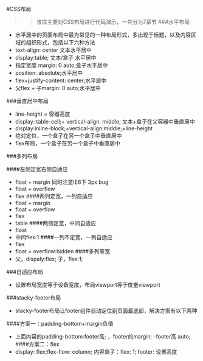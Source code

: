 #CSS布局
>>该库主要对CSS布局进行代码演示，一共分为7章节
###水平布局

- 水平居中的页面布局中最为常见的一种布局形式，多出现于标题，以及内容区域的组织形式，包括以下六种方法
- text-align: center 文本水平居中
- display:table; 文本/盒子 水平居中
- 指定宽度  margin: 0 auto;盒子水平居中
- position: absolute;水平居中
- flex+justify-content: center;水平居中
- 父flex + 子margin: 0 auto;水平居中

###垂直居中布局

- line-height = 容器高度
- display: table-cell;+ vertical-align: middle; 文本+盒子在父容器中垂直居中
- display:inline-block;+vertical-align:middle;+line-height
-  绝对定位，一个盒子在另一个盒子中垂直居中
- flex布局，一个盒子在另一个盒子中垂直居中

###多列布局

####左侧定宽右侧自适应
- float + margin 同时注意IE6下 3px bug
- float + overflow 
- flex
####两列定宽，一列自适应
- float + margin 
- float + overflow 
- flex
- table
####两侧定宽，中间自适应
- float
- 中间flex:1
####一列不定宽，一列自适应
- flex
- float + overflow:hidden
####多列等宽
- 父，dispaly:flex; 子，flex:1;

###自适应布局

- 设置布局宽度等于设备宽度，布局viewport等于度量viewport

###stacky-footer布局

- stacky-footer布局让footer组件自动定位到页面最底部，解决方案有以下两种

####方案一：padding-bottom+margin负值
- 上面内容的padding-bottom:footer高; ，footer的margin: -footer高 auto;
####方案二：flex
- display: flex;flex-flow: column;  内容盒子：flex: 1;  footer: 设置高度
